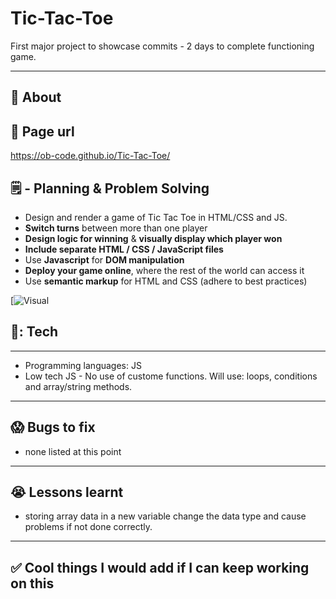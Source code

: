# Tic-Tac-Toe
First major project to showcase commits - 2 days to complete functioning game. 

 ---
## :page_facing_up: About

## :fishing_pole_and_fish: Page url
https://ob-code.github.io/Tic-Tac-Toe/ 



## 🗒️ - Planning & Problem Solving
- Design and render a game of Tic Tac Toe in HTML/CSS and JS. 
- **Switch turns** between more than one player
- **Design logic for winning** & **visually display which player won**
- **Include separate HTML / CSS / JavaScript files**
- Use **Javascript** for **DOM manipulation**
- **Deploy your game online**, where the rest of the world can access it
- Use **semantic markup** for HTML and CSS (adhere to best practices)

[![Visual]( )


## 🧰: Tech
---
- Programming languages: JS
- Low tech JS - No use of custome functions. Will use: loops, conditions and array/string methods.

---

## :scream: Bugs to fix
- none listed at this point

---
## :sob: Lessons learnt
- storing array data in a new variable change the data type and cause problems if not done correctly.
---
## :white_check_mark: Cool things I would add if I can keep working on this
